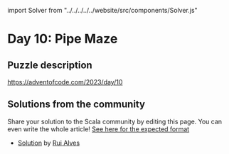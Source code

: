 import Solver from "../../../../../website/src/components/Solver.js"

# Day 10: Pipe Maze

## Puzzle description

https://adventofcode.com/2023/day/10

## Solutions from the community

Share your solution to the Scala community by editing this page.
You can even write the whole article! [See here for the expected format](https://github.com/scalacenter/scala-advent-of-code/discussions/424)

- [Solution](https://github.com/xRuiAlves/advent-of-code-2023/blob/main/Day10.scala) by [Rui Alves](https://github.com/xRuiAlves/)
